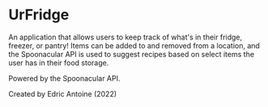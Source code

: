 # UrFridge

An application that allows users to keep track of 
what's in their fridge, freezer, or pantry! 
Items can be added to and 
removed from a location, and the Spoonacular API is used
to suggest recipes based on select items the user has 
in their food storage.

Powered by the Spoonacular API.

Created by Edric Antoine (2022)